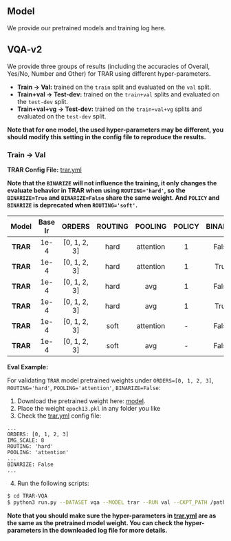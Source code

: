 ## Model
We provide our pretrained models and training log here.

## VQA-v2
We provide three groups of results (including the accuracies of Overall, Yes/No, Number and Other) for TRAR using different hyper-parameters.

- **Train -> Val:** trained on the `train` split and evaluated on the `val` split.
- **Train+val -> Test-dev:** trained on the `train+val` splits and evaluated on the `test-dev` split.
- **Train+val+vg -> Test-dev:** trained on the `train+val+vg` splits and evaluated on the `test-dev` split.

**Note that for one model, the used hyper-parameters may be different, you should modify this setting in the config file to reproduce the results.**

### Train -> Val
**TRAR Config File:** [trar.yml](configs/vqa/trar.yml)

**Note that the `BINARIZE` will not influence the training, it only changes the evaluate behavior in TRAR when using `ROUTING='hard'`, so the `BINARIZE=True` and `BINARIZE=False` share the same weight. And `POLICY` and `BINARIZE` is deprecated when `ROUTING='soft'`.**

| Model    | Base lr | ORDERS      | ROUTING    | POOLING     | POLICY    | BINARIZE |Overall (%) | Yes/No (%) | Number (%) | Other (%) | Download             |
|:--------:|:-------:|:-----------:|:----------:|:-----------:|:---------:|:--------:|:----------:|:----------:|:----------:|:---------:|:-------------------: |
| **TRAR** | 1e-4    | [0, 1, 2, 3]| hard       | attention   | 1         | False    |  67.61     | 85.22      | 49.66      | 58.97     | [model](https://1drv.ms/f/s!Ary9y5k2nMUxhUNnPf0VnhX-eDW5) \| [log](https://1drv.ms/f/s!Ary9y5k2nMUxhUNnPf0VnhX-eDW5) |
| **TRAR** | 1e-4    | [0, 1, 2, 3]| hard       | attention   | 1         | True     | **67.62**  | 85.19      | 49.75      | 58.98     |           -          |
| **TRAR** | 1e-4    | [0, 1, 2, 3]| hard       | avg         | 1         | False    | 67.59      | 85.31      | 49.85      | 58.81     | [model](https://1drv.ms/f/s!Ary9y5k2nMUxhUnK6V5D_QrERNYH) \| [log](https://1drv.ms/f/s!Ary9y5k2nMUxhUnK6V5D_QrERNYH) |
| **TRAR** | 1e-4    | [0, 1, 2, 3]| hard       | avg         | 1         | True     | 67.58      | 85.30      | 49.51      | 58.78     |           -          |
| **TRAR** | 1e-4    | [0, 1, 2, 3]| soft       | attention         | -         | False     |  -     | -      | -      | -     |      [model]() \| [log]()          |
| **TRAR** | 1e-4    | [0, 1, 2, 3]| soft       | avg         | -         | False     | **67.62**  | 85.36      | 49.89      | 58.83     |    [model](https://1drv.ms/f/s!Ary9y5k2nMUxhUbSCRX7m_4mZnlA) \| [log](https://1drv.ms/f/s!Ary9y5k2nMUxhUbSCRX7m_4mZnlA)          |

**Eval Example:**

For validating `TRAR` model pretrained weights under `ORDERS=[0, 1, 2, 3]`, `ROUTING='hard'`, `POOLING='attention'`, `BINARIZE=False`:
1. Download the pretrained weight here: [model](https://1drv.ms/f/s!Ary9y5k2nMUxhUNnPf0VnhX-eDW5).
2. Place the weight `epoch13.pkl` in any folder you like
3. Check the [trar.yml](configs/vqa/trar.yml) config file:
```
...
ORDERS: [0, 1, 2, 3]
IMG_SCALE: 8
ROUTING: 'hard' 
POOLING: 'attention'
...
BINARIZE: False
...
```
4. Run the following scripts:
```bash
$ cd TRAR-VQA
$ python3 run.py --DATASET vqa --MODEL trar --RUN val --CKPT_PATH /path/to/epoch13.pkl
```
**Note that you should make sure the hyper-parameters in [trar.yml](configs/vqa/trar.yml) are as the same as the pretrained model weight. You can check the hyper-parameters in the downloaded log file for more details.**